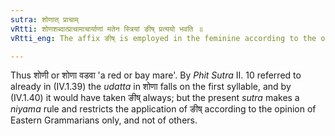 ```yaml
---
sutra: शोणात् प्राचाम्
vRtti: शोणशब्दात्प्राचामाचार्याणां मतेन स्त्रियां ङीष् प्रत्ययो भवति ॥
vRtti_eng: The affix ङीष् is employed in the feminine according to the opinion of the Eastern Grammarians, after the word शोण ॥

---
```

Thus शोणी or शोणा वडवा 'a red or bay mare'. By _Phit_ _Sutra_ II. 10 referred to already in (IV.1.39) the _udatta_ in शोणा falls on the first syllable, and by (IV.1.40) it would have taken ङीष् always; but the present _sutra_ makes a _niyama_ rule and restricts the application of ङीष् according to the opinion of Eastern Grammarians only, and not of others.